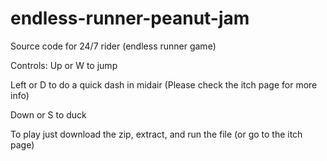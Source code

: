 # endless-runner-peanut-jam
Source code for 24/7 rider (endless runner game)

Controls:
Up or W to jump

Left or D to do a quick dash in midair (Please check the itch page for more info)

Down or S to duck


To play just download the zip, extract, and run the file (or go to the itch page)
